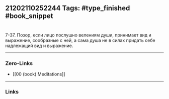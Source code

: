 21202110252244
Tags: #type_finished #book_snippet 
---
# 

 7-37. Позор, если лицо послушно велениям души, принимает вид и выражение, сообразные с ней, а сама душа не в силах придать себе надлежащий вид и выражение. 

---
### Zero-Links
 - [[00 (book) Meditations]]
---
### Links
